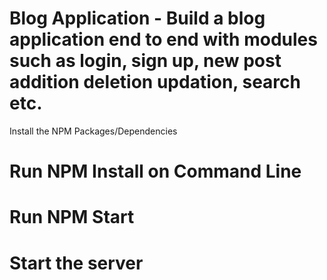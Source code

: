 
# Blog Application - Build a blog application end to end with modules such as login, sign up, new post addition deletion updation, search etc.

Install the NPM Packages/Dependencies

# Run NPM Install on Command Line

# Run NPM Start 

# Start the server


